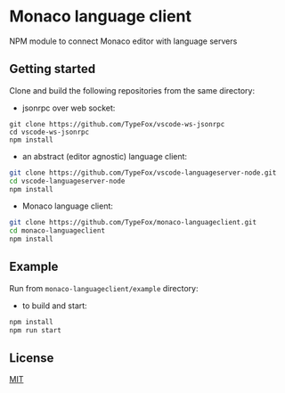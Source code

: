 # Monaco language client
NPM module to connect Monaco editor with language servers

## Getting started

Clone and build the following repositories from the same directory:
- jsonrpc over web socket:

```
git clone https://github.com/TypeFox/vscode-ws-jsonrpc
cd vscode-ws-jsonrpc
npm install
```

- an abstract (editor agnostic) language client:

```bash
git clone https://github.com/TypeFox/vscode-languageserver-node.git
cd vscode-languageserver-node
npm install
```

- Monaco language client:

```bash
git clone https://github.com/TypeFox/monaco-languageclient.git
cd monaco-languageclient
npm install
```

## Example

Run from `monaco-languageclient/example` directory:
- to build and start:

```bash
npm install
npm run start
```

## License
[MIT](https://github.com/TypeFox/monaco-languageclient/blob/master/License.txt)
